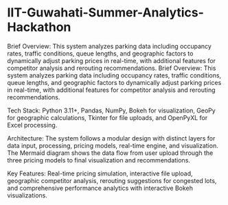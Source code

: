 # IIT-Guwahati-Summer-Analytics-Hackathon
Brief Overview: This system analyzes parking data including occupancy rates, traffic conditions, queue lengths, and geographic factors to dynamically adjust parking prices in real-time, with additional features for competitor analysis and rerouting recommendations.
Brief Overview: This system analyzes parking data including occupancy rates, traffic conditions, queue lengths, and geographic factors to dynamically adjust parking prices in real-time, with additional features for competitor analysis and rerouting recommendations.

Tech Stack: Python 3.11+, Pandas, NumPy, Bokeh for visualization, GeoPy for geographic calculations, Tkinter for file uploads, and OpenPyXL for Excel processing.

Architecture: The system follows a modular design with distinct layers for data input, processing, pricing models, real-time engine, and visualization. The Mermaid diagram shows the data flow from user upload through the three pricing models to final visualization and recommendations.

Key Features: Real-time pricing simulation, interactive file upload, geographic competitor analysis, rerouting suggestions for congested lots, and comprehensive performance analytics with interactive Bokeh visualizations.
